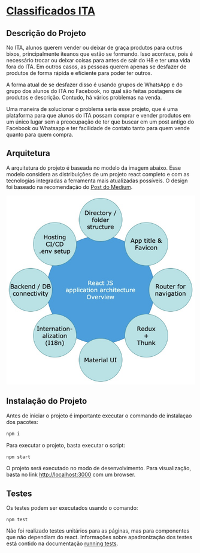 # [Classificados ITA](https://classificados-ita-27q73399u-matheus1714.vercel.app/)

## Descrição do Projeto

No ITA, alunos querem vender ou deixar de graça produtos para outros bixos, principalmente iteanos que estão se formando. Isso acontece, pois é necessário trocar ou deixar coisas para antes de sair do H8 e ter uma vida fora do ITA. Em outros casos, as pessoas querem apenas se desfazer de produtos de forma rápida e eficiente para poder ter outros.

A forma atual de se desfazer disso é usando grupos de WhatsApp e do grupo dos alunos do ITA no Facebook, no qual são feitas postagens de produtos e descrição. Contudo, há vários problemas na venda.

Uma maneira de solucionar o problema seria esse projeto, que é uma plataforma para que alunos do ITA possam comprar e vender produtos em um único lugar sem a preocupação de ter que buscar em um post antigo do Facebook ou Whatsapp e ter facilidade de contato tanto para quem vende quanto para quem compra.

## Arquitetura

A arquitetura do projeto é baseada no modelo da imagem abaixo. Esse modelo considera as distribuições de um projeto react completo e com as tecnologias integradas a ferramenta mais atualizadas possíveis. O design foi baseado na recomendação do [Post do Medium](https://medium.com/geekculture/react-js-architecture-features-folder-structure-design-pattern-70b7b9103f22).

![](img/arquitetura.png)

## Instalação do Projeto

Antes de iniciar o projeto é importante executar o commando de instalaçao dos pacotes:

```sh
npm i
```

Para executar o projeto, basta executar o script:

```sh
npm start
```

O projeto será executado no modo de desenvolvimento. Para visualização, basta no link [http://localhost:3000](http://localhost:3000) com um browser.

## Testes

Os testes podem ser executados usando o comando:

```
npm test
```

Não foi realizado testes unitários para as páginas, mas para componentes que não dependiam do react. Informações sobre apadronização dos testes está contido na documentação [running tests](https://facebook.github.io/create-react-app/docs/running-tests).
